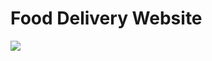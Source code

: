# Food Delivery Website

<img src="https://github.com/The-CODE-Plus-Plus-Community/Food-Delivery-Website/blob/main/Design/restaurant.png">
